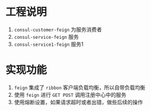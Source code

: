 # 工程说明
1. `consul-customer-feign` 为服务消费者
2. `consul-service-feign` 服务
3. `consul-service1-feign` 服务1

# 实现功能
1. `feign` 集成了 `ribbon` 客户端负载均衡，所以自带负载均衡
2. 使用 `feign` 进行 `GET POST` 调用注册中心中的服务
2. 使用熔断设置，如果请求超时或者出错，做些后续的操作